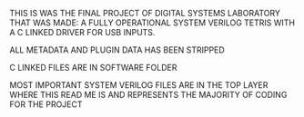 THIS IS WAS THE FINAL PROJECT OF DIGITAL SYSTEMS LABORATORY THAT WAS MADE: A FULLY OPERATIONAL SYSTEM VERILOG TETRIS WITH A C LINKED DRIVER FOR USB INPUTS.

ALL METADATA AND PLUGIN DATA HAS BEEN STRIPPED

C LINKED FILES ARE IN SOFTWARE FOLDER

MOST IMPORTANT SYSTEM VERILOG FILES ARE IN THE TOP LAYER WHERE THIS READ ME IS AND REPRESENTS THE MAJORITY OF CODING FOR THE PROJECT
